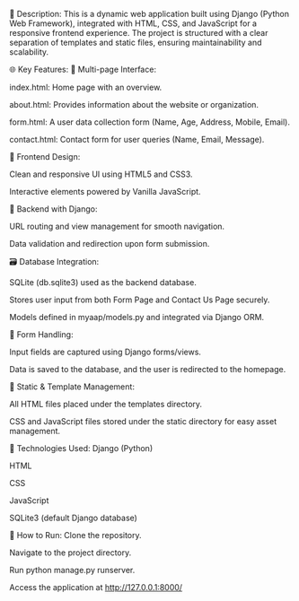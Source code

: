📄 Description:
This is a dynamic web application built using Django (Python Web Framework), integrated with HTML, CSS, and JavaScript for a responsive frontend experience. The project is structured with a clear separation of templates and static files, ensuring maintainability and scalability.

🌐 Key Features:
🔷 Multi-page Interface:

index.html: Home page with an overview.

about.html: Provides information about the website or organization.

form.html: A user data collection form (Name, Age, Address, Mobile, Email).

contact.html: Contact form for user queries (Name, Email, Message).

🎨 Frontend Design:

Clean and responsive UI using HTML5 and CSS3.

Interactive elements powered by Vanilla JavaScript.

🧠 Backend with Django:

URL routing and view management for smooth navigation.

Data validation and redirection upon form submission.

🗃️ Database Integration:

SQLite (db.sqlite3) used as the backend database.

Stores user input from both Form Page and Contact Us Page securely.

Models defined in myaap/models.py and integrated via Django ORM.

📨 Form Handling:

Input fields are captured using Django forms/views.

Data is saved to the database, and the user is redirected to the homepage.

📂 Static & Template Management:

All HTML files placed under the templates directory.

CSS and JavaScript files stored under the static directory for easy asset management.

🧰 Technologies Used:
Django (Python)

HTML

CSS

JavaScript 

SQLite3 (default Django database)

📌 How to Run:
Clone the repository.

Navigate to the project directory.

Run python manage.py runserver.

Access the application at http://127.0.0.1:8000/
